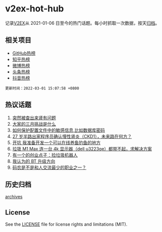 # v2ex-hot-hub

 记录[V2EX](https://www.v2ex.com/)从 2021-01-06 日至今的热门话题。每小时抓取一次数据，按天[归档](archives)。
 
 ## 相关项目

- [GitHub热榜](https://github.com/lonnyzhang423/github-hot-hub)
- [知乎热榜](https://github.com/lonnyzhang423/zhihu-hot-hub)
- [微博热榜](https://github.com/lonnyzhang423/weibo-hot-hub)
- [头条热榜](https://github.com/lonnyzhang423/toutiao-hot-hub)
- [抖音热榜](https://github.com/lonnyzhang423/douyin-hot-hub)


 `更新时间：2022-03-01 15:07:58 +0800`

## 热议话题

1. [突然被查出来肾有问题](https://www.v2ex.com/t/836925)
1. [大家的三月挑战是什么](https://www.v2ex.com/t/837055)
1. [如何保护配置文件中的敏感信息,比如数据库密码](https://www.v2ex.com/t/836944)
1. [27 岁半路出家程序员确认慢性肾炎（CKD1），未来路在何方？](https://www.v2ex.com/t/837009)
1. [开坑 我准备开发一个可以在线养鱼钓鱼的地方](https://www.v2ex.com/t/837070)
1. [垃圾 M1 Max 连一台 4k 显示器（dell u3223qe）都带不起，求解决方案](https://www.v2ex.com/t/837082)
1. [有一个的创业点子：捡垃圾机器人](https://www.v2ex.com/t/836932)
1. [我认为的 BT 升级方向](https://www.v2ex.com/t/836993)
1. [码农是不是和人交流最少的职业之一？](https://www.v2ex.com/t/837024)

## 历史归档

[archives](archives)

## License

See the [LICENSE](LICENSE) file for license rights and limitations (MIT).
